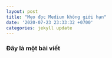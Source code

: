 ```yaml
---
layout: post
title: "Mẹo đọc Medium không giới hạn"
date: '2020-07-23 23:33:32 +0700'
categories: jekyll update
---
```


### Đây là một bài viết